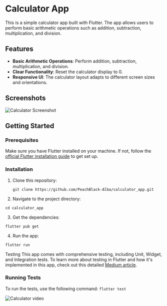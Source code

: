 # Calculator App

This is a simple calculator app built with Flutter. The app allows users to perform basic arithmetic operations such as addition, subtraction, multiplication, and division.

## Features

- **Basic Arithmetic Operations**: Perform addition, subtraction, multiplication, and division.
- **Clear Functionality**: Reset the calculator display to 0.
- **Responsive UI**: The calculator layout adapts to different screen sizes and orientations.

## Screenshots

![Calculator Screenshot](https://github.com/user-attachments/assets/baa9378a-b9a9-47d3-ba04-1d1e8424ef85) 


## Getting Started

### Prerequisites

Make sure you have Flutter installed on your machine. If not, follow the [official Flutter installation guide](https://flutter.dev/docs/get-started/install) to get set up.

### Installation

1. Clone this repository:

   `git clone https://github.com/PeachBlack-Alba/calculator_app.git`
   
2. Navigate to the project directory:

`cd calculator_app`
   
3. Get the dependencies:

`flutter pub get`

4. Run the app:

`flutter run`

Testing
This app comes with comprehensive testing, including Unit, Widget, and Integration tests. To learn more about testing in Flutter and how it's implemented in this app, check out this detailed [Medium article](https://medium.com/@albatdr/guide-to-testing-in-flutter-unit-widget-and-integration-testing-4fd256c36773).


### Running Tests
To run the tests, use the following command:
`flutter test`


![Calculator video]([https://github.com/user-attachments/assets/baa9378a-b9a9-47d3-ba04-1d1e8424ef85](https://github.com/user-attachments/assets/989a2235-e28f-4995-ba17-7c5222afacc2)) 






